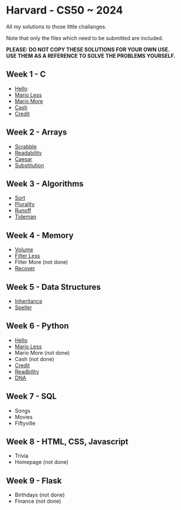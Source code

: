 # Harvard - CS50 ~ 2024
All my solutions to those little challanges. 

Note that only the files which need to be submitted are included.

**PLEASE: DO NOT COPY THESE SOLUTIONS FOR YOUR OWN USE.**  
**USE THEM AS A REFERENCE TO SOLVE THE PROBLEMS YOURSELF.**

## Week 1 - C

- [Hello](./Week%201%20-%20C/world/hello.c)
- [Mario Less](./Week%201%20-%20C/mario-less/mario.c)
- [Mario More](./Week%201%20-%20C/mario-more/mario.c)
- [Cash](./Week%201%20-%20C//cash/cash.c)
- [Credit](./Week%201%20-%20C/credit/credit.c)

## Week 2 - Arrays

- [Scrabble](./Week%202%20-%20Arrays/scrabble/scrabble.c)
- [Readability](./Week%202%20-%20Arrays/readability/readability.c)
- [Caesar](./Week%202%20-%20Arrays/caesar/caesar.c)
- [Substitution](./Week%202%20-%20Arrays//substitution/substitution.c)

## Week 3 - Algorithms

- [Sort](./Week%203%20-%20Algorithms/sort/sort.c)
- [Plurality](./Week%203%20-%20Algorithms/plurality/plurality.c)
- [Runoff](./Week%203%20-%20Algorithms/runoff/runoff.c)
- [Tideman](./Week%203%20-%20Algorithms/tideman/tideman.c)

## Week 4 - Memory

- [Volume](./Week%204%20-%20Memory/volume/volume.c)
- [Filter Less](./Week%204%20-%20Memory/filter-less/filter-less.c)
- Filter More (not done)
- [Recover](./Week%204%20-%20Memory/recover/recover.c)

## Week 5 - Data Structures

- [Inheritance](./Week%205%20-%20Data%20Structures/inheritance/inheritance.c)
- [Speller](./Week%205%20-%20Data%20Structures/speller/dictionary.c)

## Week 6 - Python

- [Hello](./Week%206%20-%20Python/hello/hello.py)
- [Mario Less](./Week%206%20-%20Python/mario-less/mario.py)
- Mario More (not done)
- Cash (not done)
- [Credit](./Week%206%20-%20Python/credit/credit.py)
- [Readbility](./Week%206%20-%20Python/readability/readability.py)
- [DNA](./Week%206%20-%20Python/dna/dna.py)

## Week 7 - SQL

- Songs
- Movies
- Fiftyville

## Week 8 - HTML, CSS, Javascript

- Trivia
- Homepage (not done)

## Week 9 - Flask

- Birthdays (not done)
- Finance (not done)

